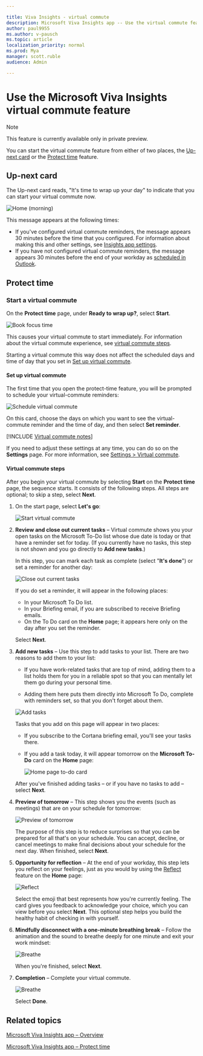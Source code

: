 ```yaml
---

title: Viva Insights - virtual commute 
description: Microsoft Viva Insights app -- Use the virtual commute feature
author: paul9955
ms.author: v-pausch
ms.topic: article
localization_priority: normal 
ms.prod: Mya
manager: scott.ruble
audience: Admin

---
```


# Use the Microsoft Viva Insights virtual commute feature

>[!Note]
>This feature is currently available only in private preview.

You can start the virtual commute feature from either of two places, the [Up-next card](#up-next-card) or the [Protect time](#protect-time) feature. 

## Up-next card

The Up-next card reads, "It's time to wrap up your day" to indicate that you can start your virtual commute now. 

![Home (morning)](images/virtual-commute.png)

This message appears at the following times:

* If you've configured virtual commute reminders, the message appears 30 minutes before the time that you configured. For information about making this and other settings, see [Insights app settings](viva-teams-app-settings.md).
* If you have not configured virtual commute reminders, the message appears 30 minutes before the end of your workday as [scheduled in Outlook](https://outlook.office.com/calendar/options/calendar/view/appearance).

## Protect time

### Start a virtual commute

On the **Protect time** page, under **Ready to wrap up?**, select **Start**.

![Book focus time](Images/start-virt-commute.png)  

This causes your virtual commute to start immediately. For information about the virtual commute experience, see [virtual commute steps](#virtual-commute-steps).

Starting a virtual commute this way does not affect the scheduled days and time of day that you set in [Set up virtual commute](#set-up-virtual-commute).

#### Set up virtual commute

The first time that you open the protect-time feature, you will be prompted to schedule your virtual-commute reminders:

![Schedule virtual commute](Images/sched-virtual-commute-50.png)  

On this card, choose the days on which you want to see the virtual-commute reminder and the time of day, and then select **Set reminder**. 

[!INCLUDE [Virtual commute notes](../includes/virtual-commute-details.md)]

If you need to adjust these settings at any time, you can do so on the **Settings** page. For more information, see [Settings > Virtual commute](viva-teams-app-settings.md#virtual-commute).

#### Virtual commute steps

After you begin your virtual commute by selecting **Start** on the **Protect time** page, the sequence starts. It consists of the following steps. All steps are optional; to skip a step, select **Next**. 

1. On the start page, select **Let's go**:

   ![Start virtual commute](Images/01-start-vc.png)  

2. **Review and close out current tasks** &ndash; Virtual commute shows you your open tasks on the Microsoft To-Do list whose due date is today or that have a reminder set for today. (If you currently have no tasks, this step is not shown and you go directly to **Add new tasks**.)

   In this step, you can mark each task as complete (select "**It's done**") or set a reminder for another day:
 
     ![Close out current tasks](Images/02-close-out-current-tasks-55.png) 
 
   If you do set a reminder, it will appear in the following places:
    * In your Microsoft To Do list.
    * In your Briefing email, if you are subscribed to receive Briefing emails. 
     * On the To Do card on the **Home** page; it appears here only on the day after you set the reminder.
 
   Select **Next**.

3. **Add new tasks** &ndash; Use this step to add tasks to your list. There are two reasons to add them to your list:
 
   * If you have work-related tasks that are top of mind, adding them to a list holds them for you in a reliable spot so that you can mentally let them go during your personal time.

   * Adding them here puts them directly into Microsoft To Do, complete with reminders set, so that you don't forget about them.

   ![Add tasks](Images/03-add-new-tasks-55.png)

   Tasks that you add on this page will appear in two places:

   * If you subscribe to the Cortana briefing email, you'll see your tasks there.

   * If you add a task today, it will appear tomorrow on the **Microsoft To-Do** card on the **Home** page:

     ![Home page to-do card](Images/home-to-do.png)  

   After you've finished adding tasks &ndash; or if you have no tasks to add &ndash; select **Next**. 

4. **Preview of tomorrow** &ndash; This step shows you the events (such as meetings) that are on your schedule for tomorrow:

   ![Preview of tomorrow](Images/04-preview-of-tomorrow-55.png)

   The purpose of this step is to reduce surprises so that you can be prepared for all that's on your schedule. You can accept, decline, or cancel meetings to make final decisions about your schedule for the next day. When finished, select **Next**.

5. **Opportunity for reflection** &ndash; At the end of your workday, this step lets you reflect on your feelings, just as you would by using the [Reflect](viva-insights-reflect.md) feature on the **Home** page:

   ![Reflect](Images/05-reflection-55.png)

   Select the emoji that best represents how you're currently feeling. The card gives you feedback to acknowledge your choice, which you can view before you select **Next**. This optional step helps you build the healthy habit of checking in with yourself.

6. **Mindfully disconnect with a one-minute breathing break** &ndash; Follow the animation and the sound to breathe deeply for one minute and exit your work mindset:
 
   ![Breathe](Images/06-breathe-mindfully-55.png)

   When you're finished, select **Next**. 

7. **Completion** &ndash; Complete your virtual commute. 

   ![Breathe](Images/07-completion-55.png)

   Select **Done**.

<!-- NOTE FOR WAVE 3: HEADSPACE, A 3RD-PARTY MEDITATION APP, WILL APPEAR HERE WHEN IT'S AVAILABLE. WE'LL NEED TO ENABLE SOUND FOR IT FIRST. THIS FEATURE BELONGS TO PETER B. [30:00] -->

## Related topics

[Microsoft Viva Insights app &ndash; Overview](viva-teams-app.md)

[Microsoft Viva Insights app &ndash; Protect time](viva-insights-protect-time.md) 
 